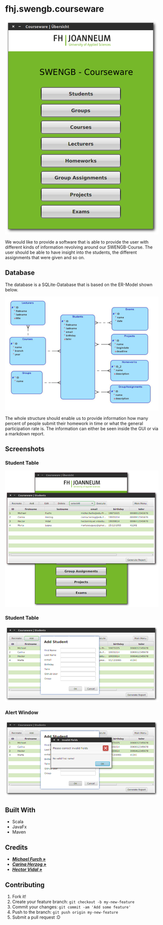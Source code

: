 # fhj.swengb.courseware
![Main Menu Example](src/main/resources/img/mainmenu.png)

We would like to provide a software that is able to provide the user with different kinds of information revolving around our SWENGB-Course. 
The user should be able to have insight into the students, the different assignments that were given and so on.

## Database
The database is a SQLite-Database that is based on the ER-Model shown below. 

![ER-model project](src/main/resources/img/ER-model.jpg)

The whole structure should enable us to provide information 
how many percent of people submit their homework in time or 
what the general participation rate is. The information can 
either be seen inside the GUI or via a markdown report.

## Screenshots

### Student Table
![Student Table Example](src/main/resources/img/studentTable.png)

### Student Table
![Student Table example](src/main/resources/img/addstudent.png)

### Alert Window
![Alert Window Example](src/main/resources/img/alertWindow.png)


## Built With

* Scala
* JavaFx
* Maven

## Credits

* _**[Michael Furch &raquo;](https://github.com/deKilla)**_ 
* _**[Carina Herzog &raquo;](https://github.com/carinaher)**_ 
* _**[Hector Vidal &raquo;](https://github.com/MikVidal)**_ 


## Contributing
1. Fork it!
2. Create your feature branch: `git checkout -b my-new-feature`
3. Commit your changes: `git commit -am 'Add some feature'`
4. Push to the branch: `git push origin my-new-feature`
5. Submit a pull request :D
